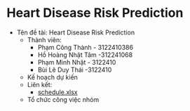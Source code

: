 # Heart Disease Risk Prediction

 * Tên đề tài: Heart Disease Risk Prediction
   * Thành viên:
      + Phạm Công Thành - 3122410386
      + Hồ Hoàng Nhật Tâm -312241068
      + Phạm Minh Nhật - 3122410
      + Bùi Lê Duy Thái -3122410
   * Kế hoạch dự kiến
   * Liên kết:
      + [schedule.xlsx](#)
   * Tổ chức công việc nhóm

